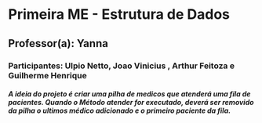 # Primeira ME - Estrutura de Dados

## Professor(a): Yanna

### Participantes: Ulpio Netto, Joao Vinicius , Arthur Feitoza e Guilherme Henrique

##### A ideia do projeto é criar uma pilha de medicos que atenderá uma fila de pacientes.             Quando o Método atender for executado, deverá ser removido da pilha o ultimos médico adicionado e o primeiro paciente da fila.
